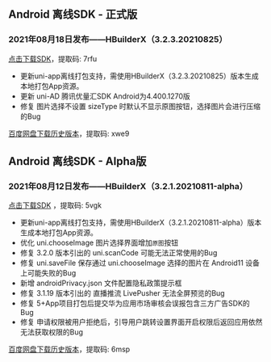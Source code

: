 ## Android 离线SDK - 正式版

### 2021年08月18日发布——HBuilderX（3.2.3.20210825）
[点击下载SDK](https://pan.baidu.com/s/14SZ-CjlbaNtGHk3CpamgXQ)，提取码: 7rfu

+ 更新uni-app离线打包支持，需使用HBuilderX（3.2.3.20210825）版本生成本地打包App资源。
+ 更新 uni-AD 腾讯优量汇SDK Android为4.400.1270版
+ 修复 图片选择不设置 sizeType 时默认不显示原图按钮，选择图片会进行压缩的Bug


[百度网盘下载历史版本](https://pan.baidu.com/s/1qxxUqh9ifF7mfJ4T46NB4Q)，提取码: xwe9



## Android 离线SDK - Alpha版### 2021年08月12日发布——HBuilderX（3.2.1.20210811-alpha）[点击下载SDK](https://pan.baidu.com/s/1NLBTW94Im_zg5R38Wiijdg) ，提取码: 5vgk+ 更新uni-app离线打包支持，需使用HBuilderX（3.2.1.20210811-alpha）版本生成本地打包App资源。
+ 优化 uni.chooseImage 图片选择界面增加`原图`按钮
+ 修复 3.2.0 版本引出的 uni.scanCode 可能无法正常使用的Bug
+ 修复 uni.saveFile 保存通过 uni.chooseImage 选择的图片在 Android11 设备上可能失败的Bug
+ 新增 androidPrivacy.json 文件配置隐私政策提示框
+ 修复 3.1.19 版本引出的 直播推流 LivePusher 无法全屏预览的Bug
+ 修复 5+App项目打包后提交华为应用市场审核会误报包含三方广告SDK的Bug 
+ 修复 申请权限被用户拒绝后，引导用户跳转设置界面开启权限后返回应用依然无法获取权限的Bug[百度网盘下载历史版本](https://pan.baidu.com/s/10fne34bwxWGtDJTd4PhroA)，提取码: 6msp
